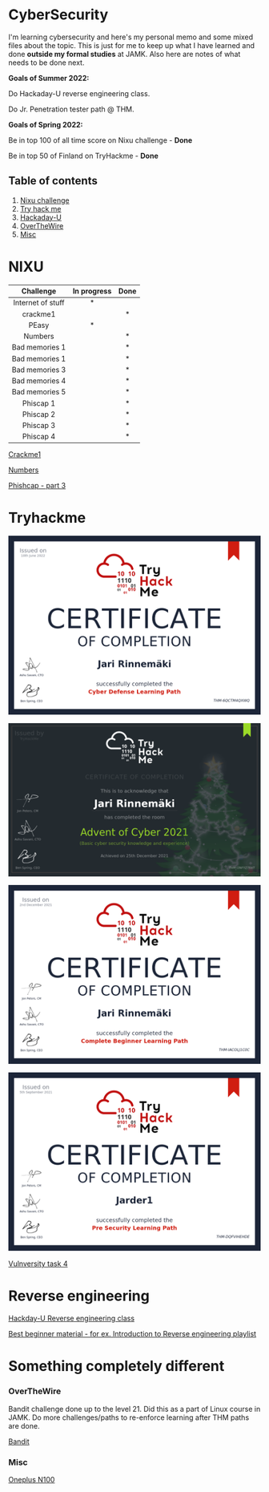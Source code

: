 # CyberSecurity

I'm learning cybersecurity and here's my personal memo and some mixed files about the topic. This is just for me to keep up what I have learned and done **outside my formal studies** at JAMK. Also here are notes of what needs to be done next.

**Goals of Summer 2022:**

Do Hackaday-U reverse engineering class.

Do Jr. Penetration tester path @ THM.

**Goals of Spring 2022:**

Be in top 100 of all time score on Nixu challenge - **Done**

Be in top 50 of Finland on TryHackme - **Done**


## Table of contents
1. [Nixu challenge](#nixu)
2. [Try hack me](#tryhackme)
3. [Hackaday-U](#hackday-u)
4. [OverTheWire](#overthewire)
5. [Misc](#misc)


# NIXU

|Challenge|In progress|Done|
|:-:|:-:|:-:|
|Internet of stuff|*||
|crackme1| | *|
|PEasy|*|| 
|Numbers| | *|
|Bad memories 1| |*|
|Bad memories 1| |*|
|Bad memories 3| |*|
|Bad memories 4| |*|
|Bad memories 5| |*|
|Phiscap 1||*|
|Phiscap 2||*|
|Phiscap 3||*|
|Phiscap 4||*|

[Crackme1](./NIXU/crackme1-memo.md)

[Numbers](./NIXU/numbers.py)

[Phishcap - part 3](./NIXU/Nixutractor.py)


# Tryhackme

![](./THM/THM-cyber-defence.png)

![](./THM/THM-AoC-2021.png)

![](./THM/THM-beginner.png)

![](./THM/THM-pre_security.png)

[Vulnversity task 4](./THM/john_h.py)

# Reverse engineering

[Hackday-U Reverse engineering class](./HADU/hackaday.md)

[Best beginner material - for ex. Introduction to Reverse engineering playlist](https://www.youtube.com/c/DrJoshStroschein)


# Something completely different

### OverTheWire

Bandit challenge done up to the level 21. Did this as a part of Linux course in JAMK. Do more challenges/paths to re-enforce learning after THM paths are done.

[Bandit](./OTW/bandit.txt)

### Misc

[Oneplus N100](./MISC/oneplus.md)



